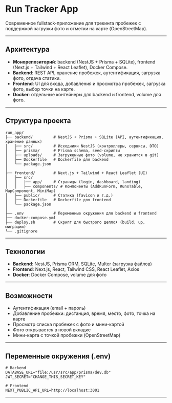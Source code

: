 # Run Tracker App

Современное fullstack-приложение для трекинга пробежек с поддержкой загрузки фото и отметки на карте (OpenStreetMap).

---

## Архитектура

- **Монорепозиторий**: backend (NestJS + Prisma + SQLite), frontend (Next.js + Tailwind + React Leaflet), Docker Compose.
- **Backend**: REST API, хранение пробежек, аутентификация, загрузка фото, отдача статики.
- **Frontend**: UI для входа, добавления и просмотра пробежек, загрузка фото, выбор точки на карте.
- **Docker**: отдельные контейнеры для backend и frontend, volume для фото.

---

## Структура проекта

```
run_app/
├── backend/         # NestJS + Prisma + SQLite (API, аутентификация, хранение данных)
│   ├── src/         # Исходники NestJS (контроллеры, сервисы, DTO)
│   ├── prisma/      # Prisma schema, seed-скрипты
│   ├── uploads/     # Загруженные фото (volume, не хранится в git)
│   ├── Dockerfile   # Dockerfile для backend
│   └── package.json
│
├── frontend/        # Next.js + Tailwind + React Leaflet (UI)
│   ├── src/
│   │   ├── app/     # Страницы (login, dashboard, landing)
│   │   ├── components/ # Компоненты (AddRunForm, RunsTable, MapComponent, MiniMap)
│   ├── public/      # Статика (favicon и т.д.)
│   ├── Dockerfile   # Dockerfile для frontend
│   └── package.json
│
├── .env             # Переменные окружения для backend и frontend
├── docker-compose.yml
├── deploy.sh        # Скрипт для быстрого деплоя (build, up, миграции)
└── .gitignore
```

---

## Технологии

- **Backend**: NestJS, Prisma ORM, SQLite, Multer (загрузка файлов)
- **Frontend**: Next.js, React, Tailwind CSS, React Leaflet, Axios
- **Docker**: Docker Compose, volume для фото

---

## Возможности

- Аутентификация (email + пароль)
- Добавление пробежки: дистанция, время, место, фото, точка на карте
- Просмотр списка пробежек с фото и мини-картой
- Фото открывается в новой вкладке
- Мини-карта с точкой пробежки (OpenStreetMap)

---

## Переменные окружения (.env)

```
# Backend
DATABASE_URL="file:/usr/src/app/prisma/dev.db"
JWT_SECRET="CHANGE_THIS_SECRET_KEY"

# Frontend
NEXT_PUBLIC_API_URL=http://localhost:3001
```

---
